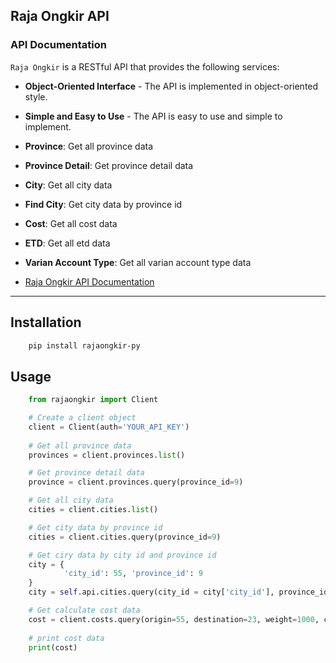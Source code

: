 ## Raja Ongkir API

### API Documentation

`Raja Ongkir` is a RESTful API that provides the following services:

* **Object-Oriented Interface** - The API is implemented in object-oriented style.
* **Simple and Easy to Use** - The API is easy to use and simple to implement.

* **Province**: Get all province data
* **Province Detail**: Get province detail data
* **City**: Get all city data
* **Find City**: Get city data by province id
* **Cost**: Get all cost data
* **ETD**: Get all etd data
* **Varian Account Type**: Get all varian account type data

- [Raja Ongkir API Documentation](https://rajaongkir.com/docs/api)

---

## Installation

```bash
    pip install rajaongkir-py
```

## Usage

```python
    from rajaongkir import Client

    # Create a client object
    client = Client(auth='YOUR_API_KEY')
    
    # Get all province data
    provinces = client.provinces.list()

    # Get province detail data
    province = client.provinces.query(province_id=9)

    # Get all city data
    cities = client.cities.list()

    # Get city data by province id
    cities = client.cities.query(province_id=9)

    # Get ciry data by city id and province id
    city = {
            'city_id': 55, 'province_id': 9
    }
    city = self.api.cities.query(city_id = city['city_id'], province_id = city['province_id'])

    # Get calculate cost data
    cost = client.costs.query(origin=55, destination=23, weight=1000, courier="jne")
    
    # print cost data
    print(cost)

```
